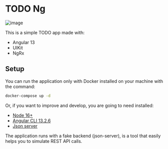 # TODO Ng

![image](https://user-images.githubusercontent.com/40045069/198158621-1cb2c15d-a111-4d89-9593-cd87556c236e.png)


This is a simple TODO app made with:

* Angular 13
* UIKit
* NgRx

## Setup

You can run the application only with Docker installed on your machine with the command:

```bash
docker-compose up -d
```

Or, if you want to improve and develop, you are going to need installed:

* [Node 16+](https://nodejs.org/en/)
* [Angular CLI 13.2.6](https://www.npmjs.com/package/@angular/cli)
* [Json server](https://www.npmjs.com/package/json-server)

The application runs with a fake backend (json-server), is a tool that easily helps you
to simulate REST API calls.
